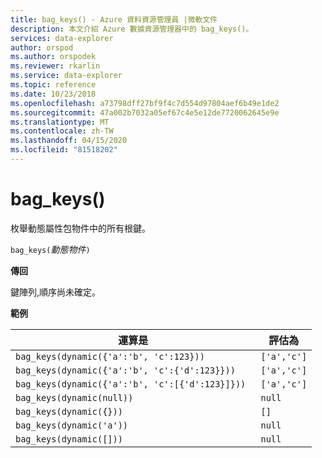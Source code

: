 ```yaml
---
title: bag_keys() - Azure 資料資源管理員 |微軟文件
description: 本文介紹 Azure 數據資源管理器中的 bag_keys()。
services: data-explorer
author: orspod
ms.author: orspodek
ms.reviewer: rkarlin
ms.service: data-explorer
ms.topic: reference
ms.date: 10/23/2018
ms.openlocfilehash: a73798dff27bf9f4c7d554d97804aef6b49e1de2
ms.sourcegitcommit: 47a002b7032a05ef67c4e5e12de7720062645e9e
ms.translationtype: MT
ms.contentlocale: zh-TW
ms.lasthandoff: 04/15/2020
ms.locfileid: "81518202"
---
```

# <a name="bag_keys"></a>bag_keys()

枚舉動態屬性包物件中的所有根鍵。

`bag_keys(`*動態物件*`)`

**傳回**

鍵陣列,順序尚未確定。

**範例**

|運算是|評估為|
|---|---|
|`bag_keys(dynamic({'a':'b', 'c':123}))` | `['a','c']`|
|`bag_keys(dynamic({'a':'b', 'c':{'d':123}})) `|`['a','c']`|
|`bag_keys(dynamic({'a':'b', 'c':[{'d':123}]})) `|`['a','c']`|
|`bag_keys(dynamic(null))`|`null`|
|`bag_keys(dynamic({}))`|`[]`|
|`bag_keys(dynamic('a'))`|`null`|
|`bag_keys(dynamic([]))  `|`null`|